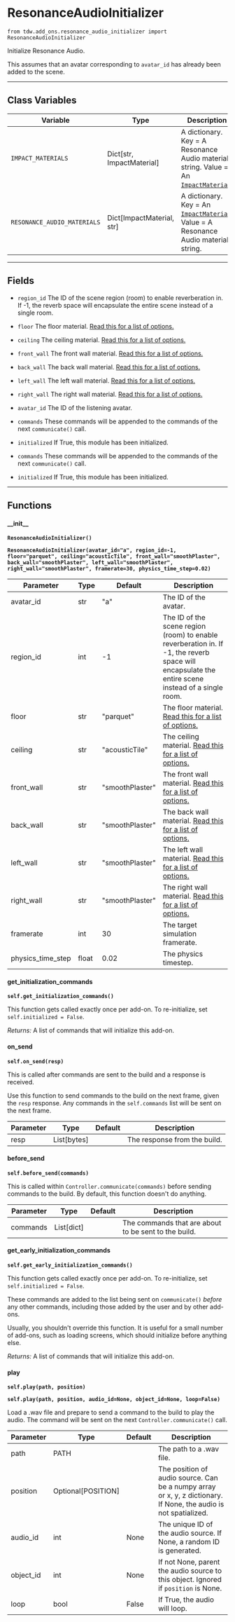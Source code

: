 # ResonanceAudioInitializer

`from tdw.add_ons.resonance_audio_initializer import ResonanceAudioInitializer`

Initialize Resonance Audio.

This assumes that an avatar corresponding to `avatar_id` has already been added to the scene.

***

## Class Variables

| Variable | Type | Description | Value |
| --- | --- | --- | --- |
| `IMPACT_MATERIALS` | Dict[str, ImpactMaterial] | A dictionary. Key = A Resonance Audio material string. Value = An [`ImpactMaterial`](../physics_audio/impact_material.md). | `{k: ImpactMaterial[v] for k, v in loads(Path(resource_filename(__name__, "../physics_audio/resonance_audio_materials.json")).read_text()).items()}` |
| `RESONANCE_AUDIO_MATERIALS` | Dict[ImpactMaterial, str] | A dictionary. Key = An [`ImpactMaterial`](../physics_audio/impact_material.md). Value = A Resonance Audio material string. | `{v: k for k, v in IMPACT_MATERIALS.items()}` |

***

## Fields

- `region_id` The ID of the scene region (room) to enable reverberation in. If -1, the reverb space will encapsulate the entire scene instead of a single room.

- `floor` The floor material. [Read this for a list of options.](../../api/command_api.md#set_reverb_space_simple)

- `ceiling` The ceiling material. [Read this for a list of options.](../../api/command_api.md#set_reverb_space_simple)

- `front_wall` The front wall material. [Read this for a list of options.](../../api/command_api.md#set_reverb_space_simple)

- `back_wall` The back wall material. [Read this for a list of options.](../../api/command_api.md#set_reverb_space_simple)

- `left_wall` The left wall material. [Read this for a list of options.](../../api/command_api.md#set_reverb_space_simple)

- `right_wall` The right wall material. [Read this for a list of options.](../../api/command_api.md#set_reverb_space_simple)

- `avatar_id` The ID of the listening avatar.

- `commands` These commands will be appended to the commands of the next `communicate()` call.

- `initialized` If True, this module has been initialized.

- `commands` These commands will be appended to the commands of the next `communicate()` call.

- `initialized` If True, this module has been initialized.

***

## Functions

#### \_\_init\_\_

**`ResonanceAudioInitializer()`**

**`ResonanceAudioInitializer(avatar_id="a", region_id=-1, floor="parquet", ceiling="acousticTile", front_wall="smoothPlaster", back_wall="smoothPlaster", left_wall="smoothPlaster", right_wall="smoothPlaster", framerate=30, physics_time_step=0.02)`**

| Parameter | Type | Default | Description |
| --- | --- | --- | --- |
| avatar_id |  str  | "a" | The ID of the avatar. |
| region_id |  int  | -1 | The ID of the scene region (room) to enable reverberation in. If -1, the reverb space will encapsulate the entire scene instead of a single room. |
| floor |  str  | "parquet" | The floor material. [Read this for a list of options.](../../api/command_api.md#set_reverb_space_simple) |
| ceiling |  str  | "acousticTile" | The ceiling material. [Read this for a list of options.](../../api/command_api.md#set_reverb_space_simple) |
| front_wall |  str  | "smoothPlaster" | The front wall material. [Read this for a list of options.](../../api/command_api.md#set_reverb_space_simple) |
| back_wall |  str  | "smoothPlaster" | The back wall material. [Read this for a list of options.](../../api/command_api.md#set_reverb_space_simple) |
| left_wall |  str  | "smoothPlaster" | The left wall material. [Read this for a list of options.](../../api/command_api.md#set_reverb_space_simple) |
| right_wall |  str  | "smoothPlaster" | The right wall material. [Read this for a list of options.](../../api/command_api.md#set_reverb_space_simple) |
| framerate |  int  | 30 | The target simulation framerate. |
| physics_time_step |  float  | 0.02 | The physics timestep. |

#### get_initialization_commands

**`self.get_initialization_commands()`**

This function gets called exactly once per add-on. To re-initialize, set `self.initialized = False`.

_Returns:_  A list of commands that will initialize this add-on.

#### on_send

**`self.on_send(resp)`**

This is called after commands are sent to the build and a response is received.

Use this function to send commands to the build on the next frame, given the `resp` response.
Any commands in the `self.commands` list will be sent on the next frame.

| Parameter | Type | Default | Description |
| --- | --- | --- | --- |
| resp |  List[bytes] |  | The response from the build. |

#### before_send

**`self.before_send(commands)`**

This is called within `Controller.communicate(commands)` before sending commands to the build. By default, this function doesn't do anything.

| Parameter | Type | Default | Description |
| --- | --- | --- | --- |
| commands |  List[dict] |  | The commands that are about to be sent to the build. |

#### get_early_initialization_commands

**`self.get_early_initialization_commands()`**

This function gets called exactly once per add-on. To re-initialize, set `self.initialized = False`.

These commands are added to the list being sent on `communicate()` *before* any other commands, including those added by the user and by other add-ons.

Usually, you shouldn't override this function. It is useful for a small number of add-ons, such as loading screens, which should initialize before anything else.

_Returns:_  A list of commands that will initialize this add-on.

#### play

**`self.play(path, position)`**

**`self.play(path, position, audio_id=None, object_id=None, loop=False)`**

Load a .wav file and prepare to send a command to the build to play the audio.
The command will be sent on the next `Controller.communicate()` call.

| Parameter | Type | Default | Description |
| --- | --- | --- | --- |
| path |  PATH |  | The path to a .wav file. |
| position |  Optional[POSITION] |  | The position of audio source. Can be a numpy array or x, y, z dictionary. If None, the audio is not spatialized. |
| audio_id |  int  | None | The unique ID of the audio source. If None, a random ID is generated. |
| object_id |  int  | None | If not None, parent the audio source to this object. Ignored if `position` is None. |
| loop |  bool  | False | If True, the audio will loop. |